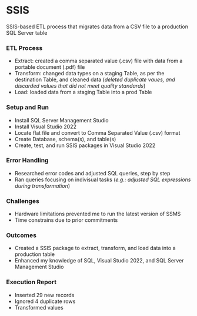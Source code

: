# SSIS 
SSIS-based ETL process that migrates data from a CSV file to a production SQL Server table

### ETL Process
  * Extract: created a comma separated value (.csv) file with data from a portable document (.pdf) file 
  * Transform: changed data types on a staging Table, as per the destination Table, and cleaned data (*deleted duplicate vaues, and discarded values that did not meet quality standards*)
  * Load: loaded data from a staging Table into a prod Table

### Setup and Run
  * Install SQL Server Management Studio
  * Install Visual Studio 2022
  * Locate flat file and convert to Comma Separated Value (.csv) format
  * Create Database, schema(s), and table(s)
  * Create, test, and run SSIS packages in Visual Studio 2022
  
### Error Handling
  * Researched error codes and adjusted SQL queries, step by step
  * Ran queries focusing on indivisual tasks (*e.g.: adjusted SQL expressions during transformation*)

### Challenges
  * Hardware limitations prevented me to run the latest version of SSMS
  * Time constrains due to prior commitments 

### Outcomes
  * Created a SSIS package to extract, transform, and load data into a production table
  * Enhanced my knowledge of SQL, Visual Studio 2022, and SQL Server Management Studio

### Execution Report
  * Inserted 29 new records
  * Ignored 4 duplicate rows
  * Transformed values


